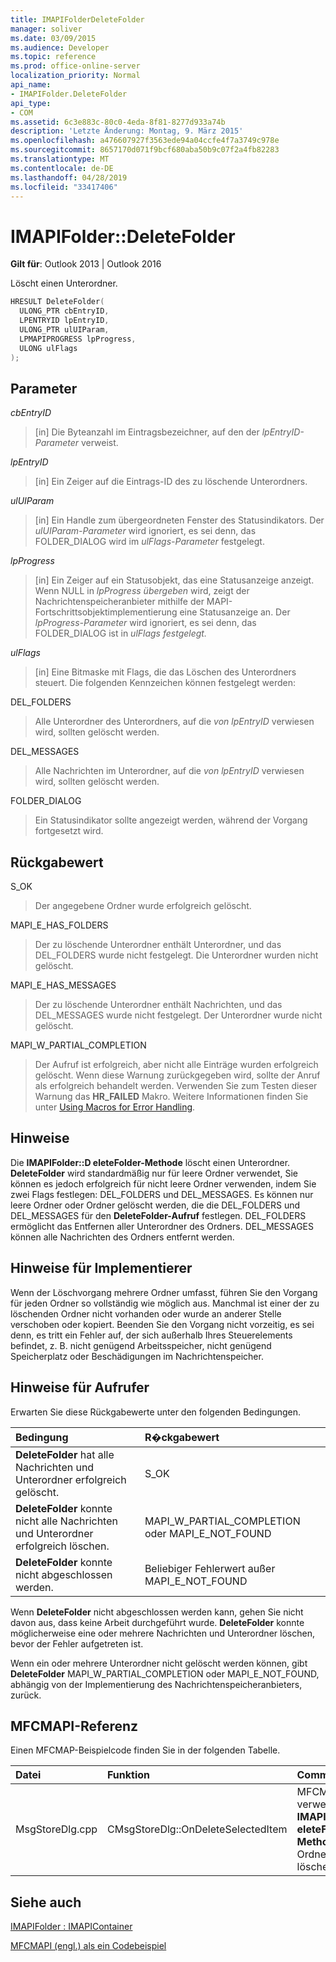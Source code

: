 ```yaml
---
title: IMAPIFolderDeleteFolder
manager: soliver
ms.date: 03/09/2015
ms.audience: Developer
ms.topic: reference
ms.prod: office-online-server
localization_priority: Normal
api_name:
- IMAPIFolder.DeleteFolder
api_type:
- COM
ms.assetid: 6c3e883c-80c0-4eda-8f81-8277d933a74b
description: 'Letzte Änderung: Montag, 9. März 2015'
ms.openlocfilehash: a476607927f3563ede94a04ccfe4f7a3749c978e
ms.sourcegitcommit: 8657170d071f9bcf680aba50b9c07f2a4fb82283
ms.translationtype: MT
ms.contentlocale: de-DE
ms.lasthandoff: 04/28/2019
ms.locfileid: "33417406"
---
```

# <a name="imapifolderdeletefolder"></a>IMAPIFolder::DeleteFolder

  
  
**Gilt für**: Outlook 2013 | Outlook 2016 
  
Löscht einen Unterordner.
  
```cpp
HRESULT DeleteFolder(
  ULONG_PTR cbEntryID,
  LPENTRYID lpEntryID,
  ULONG_PTR ulUIParam,
  LPMAPIPROGRESS lpProgress,
  ULONG ulFlags
);
```

## <a name="parameters"></a>Parameter

 _cbEntryID_
  
> [in] Die Byteanzahl im Eintragsbezeichner, auf den der  _lpEntryID-Parameter_ verweist. 
    
 _lpEntryID_
  
> [in] Ein Zeiger auf die Eintrags-ID des zu löschende Unterordners.
    
 _ulUIParam_
  
> [in] Ein Handle zum übergeordneten Fenster des Statusindikators. Der  _ulUIParam-Parameter_ wird ignoriert, es sei denn, das FOLDER_DIALOG wird im  _ulFlags-Parameter_ festgelegt. 
    
 _lpProgress_
  
> [in] Ein Zeiger auf ein Statusobjekt, das eine Statusanzeige anzeigt. Wenn NULL in  _lpProgress übergeben_ wird, zeigt der Nachrichtenspeicheranbieter mithilfe der MAPI-Fortschrittsobjektimplementierung eine Statusanzeige an. Der _lpProgress-Parameter_ wird ignoriert, es sei denn, das FOLDER_DIALOG ist in _ulFlags festgelegt._
    
 _ulFlags_
  
> [in] Eine Bitmaske mit Flags, die das Löschen des Unterordners steuert. Die folgenden Kennzeichen können festgelegt werden:
    
DEL_FOLDERS 
  
> Alle Unterordner des Unterordners, auf die  _von lpEntryID_ verwiesen wird, sollten gelöscht werden. 
    
DEL_MESSAGES 
  
> Alle Nachrichten im Unterordner, auf die  _von lpEntryID_ verwiesen wird, sollten gelöscht werden. 
    
FOLDER_DIALOG 
  
> Ein Statusindikator sollte angezeigt werden, während der Vorgang fortgesetzt wird.
    
## <a name="return-value"></a>Rückgabewert

S_OK 
  
> Der angegebene Ordner wurde erfolgreich gelöscht.
    
MAPI_E_HAS_FOLDERS 
  
> Der zu löschende Unterordner enthält Unterordner, und das DEL_FOLDERS wurde nicht festgelegt. Die Unterordner wurden nicht gelöscht.
    
MAPI_E_HAS_MESSAGES 
  
> Der zu löschende Unterordner enthält Nachrichten, und das DEL_MESSAGES wurde nicht festgelegt. Der Unterordner wurde nicht gelöscht.
    
MAPI_W_PARTIAL_COMPLETION 
  
> Der Aufruf ist erfolgreich, aber nicht alle Einträge wurden erfolgreich gelöscht. Wenn diese Warnung zurückgegeben wird, sollte der Anruf als erfolgreich behandelt werden. Verwenden Sie zum Testen dieser Warnung das **HR_FAILED** Makro. Weitere Informationen finden Sie unter [Using Macros for Error Handling](using-macros-for-error-handling.md).
    
## <a name="remarks"></a>Hinweise

Die **IMAPIFolder::D eleteFolder-Methode** löscht einen Unterordner. **DeleteFolder** wird standardmäßig nur für leere Ordner verwendet, Sie können es jedoch erfolgreich für nicht leere Ordner verwenden, indem Sie zwei Flags festlegen: DEL_FOLDERS und DEL_MESSAGES. Es können nur leere Ordner oder Ordner gelöscht werden, die die DEL_FOLDERS und DEL_MESSAGES für den **DeleteFolder-Aufruf** festlegen. DEL_FOLDERS ermöglicht das Entfernen aller Unterordner des Ordners. DEL_MESSAGES können alle Nachrichten des Ordners entfernt werden. 
  
## <a name="notes-to-implementers"></a>Hinweise für Implementierer

Wenn der Löschvorgang mehrere Ordner umfasst, führen Sie den Vorgang für jeden Ordner so vollständig wie möglich aus. Manchmal ist einer der zu löschenden Ordner nicht vorhanden oder wurde an anderer Stelle verschoben oder kopiert. Beenden Sie den Vorgang nicht vorzeitig, es sei denn, es tritt ein Fehler auf, der sich außerhalb Ihres Steuerelements befindet, z. B. nicht genügend Arbeitsspeicher, nicht genügend Speicherplatz oder Beschädigungen im Nachrichtenspeicher.
  
## <a name="notes-to-callers"></a>Hinweise für Aufrufer

Erwarten Sie diese Rückgabewerte unter den folgenden Bedingungen.
  
|**Bedingung**|**R�ckgabewert**|
|:-----|:-----|
|**DeleteFolder** hat alle Nachrichten und Unterordner erfolgreich gelöscht.  <br/> |S_OK  <br/> |
|**DeleteFolder** konnte nicht alle Nachrichten und Unterordner erfolgreich löschen.  <br/> |MAPI_W_PARTIAL_COMPLETION oder MAPI_E_NOT_FOUND  <br/> |
|**DeleteFolder** konnte nicht abgeschlossen werden.  <br/> |Beliebiger Fehlerwert außer MAPI_E_NOT_FOUND  <br/> |
   
Wenn **DeleteFolder** nicht abgeschlossen werden kann, gehen Sie nicht davon aus, dass keine Arbeit durchgeführt wurde. **DeleteFolder** konnte möglicherweise eine oder mehrere Nachrichten und Unterordner löschen, bevor der Fehler aufgetreten ist. 
  
Wenn ein oder mehrere Unterordner nicht gelöscht werden können, gibt **DeleteFolder** MAPI_W_PARTIAL_COMPLETION oder MAPI_E_NOT_FOUND, abhängig von der Implementierung des Nachrichtenspeicheranbieters, zurück. 
  
## <a name="mfcmapi-reference"></a>MFCMAPI-Referenz

Einen MFCMAP-Beispielcode finden Sie in der folgenden Tabelle.
  
|**Datei**|**Funktion**|**Comment**|
|:-----|:-----|:-----|
|MsgStoreDlg.cpp  <br/> |CMsgStoreDlg::OnDeleteSelectedItem  <br/> |MFCMAPI verwendet die **IMAPIFolder::D eleteFolder-Methode,** um Ordner zu löschen.  <br/> |
   
## <a name="see-also"></a>Siehe auch



[IMAPIFolder : IMAPIContainer](imapifolderimapicontainer.md)


[MFCMAPI (engl.) als ein Codebeispiel](mfcmapi-as-a-code-sample.md)

